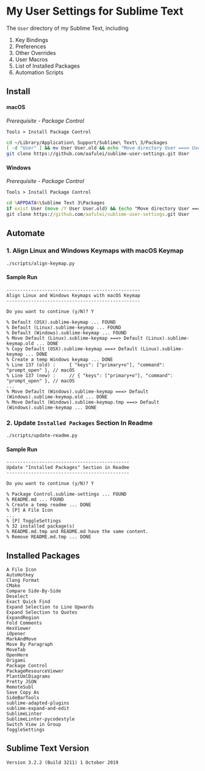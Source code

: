 # My User Settings for Sublime Text

The `User` directory of my Sublime Text, including

1. Key Bindings
2. Preferences
3. Other Overrides
4. User Macros
5. List of Installed Packages
6. Automation Scripts

## Install

#### macOS

*Prerequisite - Package Control*

`Tools > Install Package Control`

```sh
cd ~/Library/Application\ Support/Sublime\ Text\ 3/Packages
[ -d "User" ] && mv User User.old && echo "Move directory User ===> User.old"
git clone https://github.com/aafulei/sublime-user-settings.git User
```

#### Windows

*Prerequisite - Package Control*

`Tools > Install Package Control`

```bat
cd %APPDATA%\Sublime Text 3\Packages
if exist User (move /Y User User.old) && (echo "Move directory User ===> User.old")
git clone https://github.com/aafulei/sublime-user-settings.git User
```

## Automate

### 1. Align Linux and Windows Keymaps with macOS Keymap

```sh
./scripts/align-keymap.py
```

#### Sample Run

```
-------------------------------------------------
Align Linux and Windows Keymaps with macOS Keymap
-------------------------------------------------

Do you want to continue (y/N)? Y

% Default (OSX).sublime-keymap ... FOUND
% Default (Linux).sublime-keymap ... FOUND
% Default (Windows).sublime-keymap ... FOUND
% Move Default (Linux).sublime-keymap ===> Default (Linux).sublime-keymap.old ... DONE
% Copy Default (OSX).sublime-keymap ===> Default (Linux).sublime-keymap ... DONE
% Create a temp Windows keymap ... DONE
% Line 137 (old) :     { "keys": ["primary+o"], "command": "prompt_open" }, // macOS
% Line 137 (new) :     // { "keys": ["primary+o"], "command": "prompt_open" }, // macOS
...
% Move Default (Windows).sublime-keymap ===> Default (Windows).sublime-keymap.old ... DONE
% Move Default (Windows).sublime-keymap.tmp ===> Default (Windows).sublime-keymap ... DONE

```

### 2. Update `Installed Packages` Section In Readme

```sh
./scripts/update-readme.py
```

#### Sample Run

```
---------------------------------------------
Update "Installed Packages" Section in Readme
---------------------------------------------

Do you want to continue (y/N)? Y

% Package Control.sublime-settings ... FOUND
% README.md ... FOUND
% Create a temp readme ... DONE
% [P] A File Icon
...
% [P] ToggleSettings
% 32 installed package(s)
% README.md.tmp and README.md have the same content.
% Remove README.md.tmp ... DONE
```

## Installed Packages

```
A File Icon
AutoHotkey
Clang Format
CMake
Compare Side-By-Side
Deselect
Exact Quick Find
Expand Selection to Line Upwards
Expand Selection to Quotes
ExpandRegion
Fold Comments
HexViewer
iOpener
MarkAndMove
Move By Paragraph
MoveTab
OpenHere
Origami
Package Control
PackageResourceViewer
PlantUmlDiagrams
Pretty JSON
RemoteSubl
Save Copy As
SideBarTools
sublime-adapted-plugins
sublime-expand-and-edit
SublimeLinter
SublimeLinter-pycodestyle
Switch View in Group
ToggleSettings
```

## Sublime Text Version

```
Version 3.2.2 (Build 3211) 1 October 2019
```
